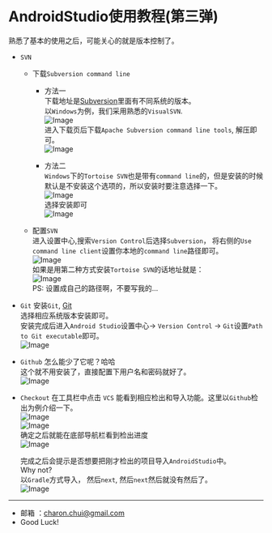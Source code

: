 AndroidStudio使用教程(第三弹)
===

熟悉了基本的使用之后，可能关心的就是版本控制了。

- `SVN`
    - 下载`Subversion command line`              
		- 方法一                
	        下载地址是[Subversion](http://subversion.apache.org/packages.html)里面有不同系统的版本。             
	        以`Windows`为例，我们采用熟悉的`VisualSVN`.                    
	        ![Image](https://github.com/CharonChui/AndroidNote/blob/master/Pic/AndroidStudio_3_1.png?raw=true)	                     
	        进入下载页后下载`Apache Subversion command line tools`, 解压即可。             
		    ![Image](https://github.com/CharonChui/AndroidNote/blob/master/Pic/AndroidStudio_3_2.png?raw=true)	         
          
	    - 方法二                                   
		    `Windows`下的`Tortoise SVN`也是带有`command line`的，但是安装的时候默认是不安装这个选项的，所以安装时要注意选择一下。                  
			![Image](https://github.com/CharonChui/AndroidNote/blob/master/Pic/AndroidStudio_3_5.png?raw=true)	                   
			选择安装即可                         
			![Image](https://github.com/CharonChui/AndroidNote/blob/master/Pic/AndroidStudio_3_6.png?raw=true)	                 
			
	- 配置`SVN`                      
	    进入设置中心,搜索`Version Control`后选择`Subversion`， 将右侧的`Use command line client`设置你本地的`command line`路径即可。             
		![Image](https://github.com/CharonChui/AndroidNote/blob/master/Pic/AndroidStudio_3_3.png?raw=true)	               	
		如果是用第二种方式安装`Tortoise SVN`的话地址就是：                   
		![Image](https://github.com/CharonChui/AndroidNote/blob/master/Pic/AndroidStudio_3_4.png?raw=true)	                   
		PS: 设置成自己的路径啊，不要写我的...               
		
- `Git`
	安装`Git`, [Git](http://git-scm.com/)             
	选择相应系统版本安装即可。                   
	安装完成后进入`Android Studio`设置中心-> `Version Control` -> `Git`设置`Path to Git executable`即可。                 
	![Image](https://github.com/CharonChui/AndroidNote/blob/master/Pic/AndroidStudio_3_7.png?raw=true)	                 

- `Github`
    怎么能少了它呢？哈哈              
	这个就不用安装了，直接配置下用户名和密码就好了。                    
	![Image](https://github.com/CharonChui/AndroidNote/blob/master/Pic/AndroidStudio_3_8.png?raw=true)	               	
	
- `Checkout`
    在工具栏中点击 `VCS` 能看到相应检出和导入功能。这里以`Github`检出为例介绍一下。                   
	![Image](https://github.com/CharonChui/AndroidNote/blob/master/Pic/AndroidStudio_3_9.png?raw=true)		           
	![Image](https://github.com/CharonChui/AndroidNote/blob/master/Pic/AndroidStudio_3_10.png?raw=true)	           
	确定之后就能在底部导航栏看到检出进度                    
	![Image](https://github.com/CharonChui/AndroidNote/blob/master/Pic/AndroidStudio_3_11.png?raw=true)	                  
	
	完成之后会提示是否想要把刚才检出的项目导入`AndroidStudio`中。                  
	Why not?                         
	以`Gradle`方式导入， 然后`next`, 然后`next`然后就没有然后了。                     
	![Image](https://github.com/CharonChui/AndroidNote/blob/master/Pic/AndroidStudio_3_12.png?raw=true)	                    
		
---

- 邮箱 ：charon.chui@gmail.com  
- Good Luck! 